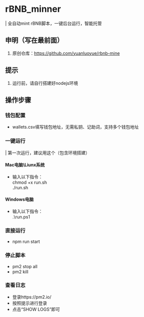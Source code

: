 # rBNB_minner
| 全自动mint rBNB脚本，一键后台运行，智能托管

## 申明（写在最前面）
1. 原创仓库：https://github.com/yuanluoyue/rbnb-mine

## 提示
1. 运行前，请自行搭建好nodejs环境

## 操作步骤
### 钱包配置
* wallets.csv填写钱包地址，无需私钥、记助词，支持多个钱包地址

### 一键运行
| 第一次运行，建议用这个（包含环境搭建）

#### Mac电脑\Liunx系统
* 输入以下指令：  
chmod +x run.sh  
./run.sh

#### Windows电脑 
* 输入以下指令：  
.\run.ps1

### 直接运行
* npm run start

### 停止脚本
* pm2 stop all
* pm2 kill

### 查看日志
* 登录https://pm2.io/
* 按照提示进行登录
* 点击“SHOW LOGS”即可
